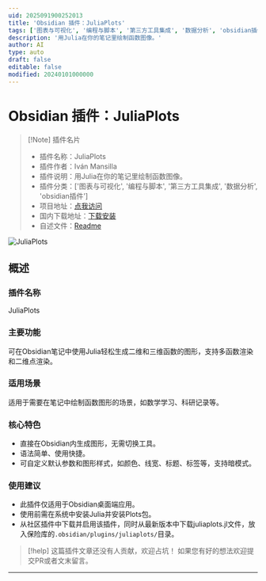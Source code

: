 ```yaml
---
uid: 2025091900252013
title: 'Obsidian 插件：JuliaPlots'
tags: ['图表与可视化', '编程与脚本', '第三方工具集成', '数据分析', 'obsidian插件']
description: '用Julia在你的笔记里绘制函数图像。'
author: AI
type: auto
draft: false
editable: false
modified: 20240101000000
---
```


# Obsidian 插件：JuliaPlots

> [!Note] 插件名片
> - 插件名称：JuliaPlots
> - 插件作者：Iván Mansilla
> - 插件说明：用Julia在你的笔记里绘制函数图像。
> - 插件分类：['图表与可视化', '编程与脚本', '第三方工具集成', '数据分析', 'obsidian插件']
> - 项目地址：[点我访问](https://github.com/ivnmansi/juliaplots)
> - 国内下载地址：[下载安装](https://pkmer.cn/products/plugin/pluginMarket/?juliaplots)
> - 自述文件：[Readme](https://ghproxy.net/https://raw.githubusercontent.com/ivnmansi/juliaplots/master/README.md)

![JuliaPlots](https://cdn.pkmer.cn/covers/juliaplots_internal_0.gif!pkmer)

## 概述

### 插件名称
JuliaPlots

### 主要功能
可在Obsidian笔记中使用Julia轻松生成二维和三维函数的图形，支持多函数渲染和二维点渲染。

### 适用场景
适用于需要在笔记中绘制函数图形的场景，如数学学习、科研记录等。

### 核心特色
- 直接在Obsidian内生成图形，无需切换工具。
- 语法简单、使用快捷。
- 可自定义默认参数和图形样式，如颜色、线宽、标题、标签等，支持暗模式。

### 使用建议
- 此插件仅适用于Obsidian桌面端应用。
- 使用前需在系统中安装Julia并安装Plots包。
- 从社区插件中下载并启用该插件，同时从最新版本中下载juliaplots.jl文件，放入保险库的`.obsidian/plugins/juliaplots/`目录。


> [!help] 
> 这篇插件文章还没有人贡献，欢迎占坑！
> 如果您有好的想法欢迎提交PR或者文末留言。
> 

---


